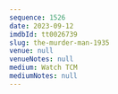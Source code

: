```yaml
---
sequence: 1526
date: 2023-09-12
imdbId: tt0026739
slug: the-murder-man-1935
venue: null
venueNotes: null
medium: Watch TCM
mediumNotes: null
---
```

